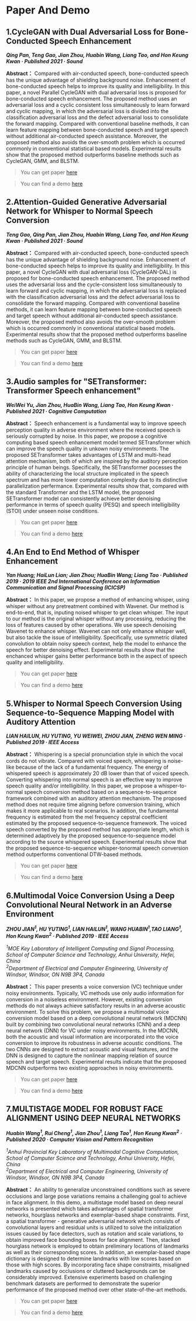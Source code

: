 # Paper And Demo

## 1.CycleGAN with Dual Adversarial Loss for Bone-Conducted Speech Enhancement

***Qing Pan, Teng Gao, Jian Zhou, Huabin Wang, Liang Tao, and Hon Keung Kwan · Published 2021 · Sound***

**Abstract：** Compared with air-conducted speech, bone-conducted speech has the unique advantage of shielding background noise. Enhancement of bone-conducted speech helps to improve its quality and intelligibility. In this paper, a novel Parallel CycleGAN with dual adversarial loss is proposed for bone-conducted speech enhancement. The proposed method uses an adversarial loss and a cyclic consistent loss simultaneously to learn forward and cyclic mapping, in which the adversarial loss is divided into the classification adversarial loss and the defect adversarial loss to consolidate the forward mapping. Compared with conventional baseline methods, it can learn feature mapping between bone-conducted speech and target speech without additional air-conducted speech assistance. Moreover, the proposed method also avoids the over-smooth problem which is occurred commonly in conventional statistical based models. Experimental results show that the proposed method outperforms baseline methods such as CycleGAN, GMM, and BLSTM.

>You can get paper [here](https://arxiv.org/abs/2111.01430)

>You can find a demo [here](https://qpan77.github.io/Dadv_Cycle/demo.html)

## 2.Attention-Guided Generative Adversarial Network for Whisper to Normal Speech Conversion

***Teng Gao, Qing Pan, Jian Zhou, Huabin Wang, Liang Tao, and Hon Keung Kwan · Published 2021 · Sound*** 

**Abstract：** Compared with air-conducted speech, bone-conducted speech has the unique advantage of shielding background noise. Enhancement of bone-conducted speech helps to improve its quality and intelligibility. In this paper, a novel CycleGAN with dual adversarial loss (CycleGAN-DAL) is proposed for bone-conducted speech enhancement. The proposed method uses the adversarial loss and the cycle-consistent loss simultaneously to learn forward and cyclic mapping, in which the adversarial loss is replaced with the classification adversarial loss and the defect adversarial loss to consolidate the forward mapping. Compared with conventional baseline methods, it can learn feature mapping between bone-conducted speech and target speech without additional air-conducted speech assistance. Moreover, the proposed method also avoids the over-smooth problem which is occurred commonly in conventional statistical based models. Experimental results show that the proposed method outperforms baseline methods such as CycleGAN, GMM, and BLSTM.

>You can get paper [here](https://arxiv.org/abs/2111.01342)

>You can find a demo [here](https://mingze-sheep.github.io/b204_W2N.github.io/)

## 3.Audio samples for "SETransformer: Transformer Speech enhancement"

***WeiWei Yu, Jian Zhou, HuaBin Wang, Liang Tao, Hon Keung Kwan · Published 2021 · Cognitive Computation***

**Abstract：** Speech enhancement is a fundamental way to improve speech perception quality in adverse environment where the received speech is seriously corrupted by noise. In this paper, we propose a cognitive computing based speech enhancement model termed SETransformer which can improve the speech quality in unkown noisy environments. The proposed SETransformer takes advantages of LSTM and multi-head attention mechanism, both of which are inspired by the auditory perception principle of human beings. Specifically, the SETransformer pocesses the ability of characterizing the local structure implicated in the speech spectrum and has more lower computation complexity due to its distinctive parallelization perfermance. Experimental results show that, compared with the standard Transformer and the LSTM model, the proposed SETransformer model can consistently achieve better denoising performance in terms of speech quality (PESQ) and speech intelligibility (STOI) under unseen noise conditions.

>You can get paper [here](https://www.researchgate.net/publication/349006945_SETransformer_Speech_Enhancement_Transformer)

>You can find a demo [here](https://withoutdoubt.github.io/YWW.github.io/index.html)

## 4.An End to End Method of Whisper Enhancement

***Yan Huang; HaiLun Lian; Jian Zhou; HuaBin Wang; Liang Tao · Published 2019 ·  2019 IEEE 2nd International Conference on Information Communication and Signal Processing (ICICSP)***

**Abstract：** In this paper, we propose a method of enhancing whisper, using whisper without any pretreatment combined with Wavenet. Our method is end-to-end, that is, inputing noised whisper to get clean whisper. The input to our method is the original whisper without any processing, reducing the loss of features caused by other operations. We use speech denoising Wavenet to enhance whisper. Wavenet can not only enhance whisper well, but also tackle the issue of intelligibility. Specifically, use symmetric dilated convolution to obtain noisy speech context, help the model to enhance the speech for better denoising effect. Experimental results show that the enchanced whisper gains better performance both in the aspect of speech quality and intelligibility.

>You can get paper [here](https://www.researchgate.net/publication/338651659_An_End_to_End_Method_of_Whisper_Enhancement)

>You can find a demo [here](https://meigm.github.io/DCNNdemo/dcnn.html)

## 5.Whisper to Normal Speech Conversion Using Sequence-to-Sequence Mapping Model with Auditory Attention

***LIAN HAILUN, HU YUTING, YU WEIWEI, ZHOU JIAN, ZHENG WEN MING · Published 2019 · IEEE Access***

**Abstract：** Whispering is a special pronunciation style in which the vocal cords do not vibrate. Compared with voiced speech, whispering is noise-like because of the lack of a fundamental frequency. The energy of whispered speech is approximately 20 dB lower than that of voiced speech. Converting whispering into normal speech is an effective way to improve speech quality and/or intelligibility. In this paper, we propose a whisper-to-normal speech conversion method based on a sequence-to-sequence framework combined with an auditory attention mechanism. The proposed method does not require time aligning before conversion training, which makes it more applicable to real scenarios. In addition, the fundamental frequency is estimated from the mel frequency cepstral coefficient estimated by the proposed sequence-to-sequence framework. The voiced speech converted by the proposed method has appropriate length, which is determined adaptively by the proposed sequence-to-sequence model according to the source whispered speech. Experimental results show that the proposed sequence-to-sequence whisper-tonormal speech conversion method outperforms conventional DTW-based methods.

>You can get paper [here](https://www.researchgate.net/publication/335783077_Whisper_to_Normal_Speech_Conversion_Using_Sequence-to-Sequence_Mapping_Model_With_Auditory_Attention)

>You can find a demo [here](https://jerry98998.github.io/lhl/)

## 6.Multimodal Voice Conversion Using a Deep Convolutional Neural Network in an Adverse Environment

***ZHOU JIAN<sup>1</sup>, HU YUTING<sup>1</sup>, LIAN HAILUN<sup>1</sup>, WANG HUABIN<sup>1</sup>,TAO LIANG<sup>1</sup>, Hon Keung Kwan<sup>2</sup> · Published 2019 · IEEE Access***

*<sup>1</sup>MOE Key Laboratory of Intelligent Computing and Signal Processing, School of Computer Science and Technology, Anhui University, Hefei, China*  
*<sup>2</sup>Department of Electrical and Computer Engineering, University of Windsor, Windsor, ON N9B 3P4, Canada*

**Abstract：** This paper presents a voice conversion (VC) technique under noisy environments. Typically, VC methods use only audio information for conversion in a noiseless environment. However, existing conversion methods do not always achieve satisfactory results in an adverse acoustic environment. To solve this problem, we propose a multimodal voice conversion model based on a deep convolutional neural network (MDCNN) built by combining two convolutional neural networks (CNN) and a deep neural network (DNN) for VC under noisy environments. In the MDCNN, both the acoustic and visual information are incorporated into the voice conversion to improve its robustness in adverse acoustic conditions. The two CNNs are designed to extract acoustic and visual features, and the DNN is designed to capture the nonlinear mapping relation of source speech and target speech. Experimental results indicate that the proposed MDCNN outperforms two existing approaches in noisy environments.

>You can get paper [here](https://ieeexplore.ieee.org/document/8913498)

>You can find a demo [here](https://jerry98998.github.io/hyt/)

## 7.MULTISTAGE MODEL FOR ROBUST FACE ALIGNMENT USING DEEP NEURAL NETWORKS

***Huabin Wang<sup>1</sup>, Rui Cheng<sup>1</sup>, Jian Zhou<sup>1</sup>, Liang Tao<sup>1</sup>, Hon Keung Kwan<sup>2</sup> · Published 2020 · Computer Vision and Pattern Recognition***

*<sup>1</sup>Anhui Provincial Key Laboratory of Multimodal Cognitive Computation, School of Computer Science and Technology, Anhui University, Hefei, China*  
*<sup>2</sup>Department of Electrical and Computer Engineering, University of Windsor, Windsor, ON N9B 3P4, Canada*

**Abstract：** An ability to generalize unconstrained conditions such as severe occlusions and large pose variations remains a challenging goal to achieve in face alignment. In this demo, a multistage model based on deep neural networks is presented which takes advantages of spatial transformer networks, hourglass networks and exemplar-based shape constraints. First, a spatial transformer - generative adversarial network which consists of convolutional layers and residual units is utilized to solve the initialization issues caused by face detectors, such as rotation and scale variations, to obtain improved face bounding boxes for face alignment. Then, stacked hourglass network is employed to obtain preliminary locations of landmarks as well as their corresponding scores. In addition, an exemplar-based shape dictionary is designed to determine landmarks with low scores based on those with high scores. By incorporating face shape constraints, misaligned landmarks caused by occlusions or cluttered backgrounds can be considerably improved. Extensive experiments based on challenging benchmark datasets are performed to demonstrate the superior performance of the proposed method over other state-of-the-art methods.

>You can get paper [here](https://arxiv.org/abs/2002.01075)

>You can find a demo [here](https://jerry98998.github.io/MSM-face-alignment_files/)

